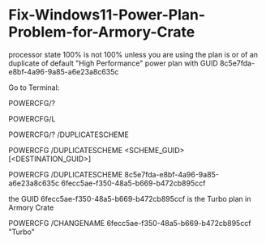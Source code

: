 # Fix-Windows11-Power-Plan-Problem-for-Armory-Crate
processor state 100% is not 100% unless you are using the plan is or of an duplicate of default "High Performance" power plan with GUID 8c5e7fda-e8bf-4a96-9a85-a6e23a8c635c

Go to Terminal:

POWERCFG/?

POWERCFG/L

POWERCFG/? /DUPLICATESCHEME

POWERCFG /DUPLICATESCHEME <SCHEME_GUID> [<DESTINATION_GUID>]

POWERCFG /DUPLICATESCHEME 8c5e7fda-e8bf-4a96-9a85-a6e23a8c635c 6fecc5ae-f350-48a5-b669-b472cb895ccf

the GUID 6fecc5ae-f350-48a5-b669-b472cb895ccf is the Turbo plan in Armory Crate

POWERCFG /CHANGENAME 6fecc5ae-f350-48a5-b669-b472cb895ccf "Turbo"
